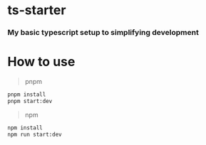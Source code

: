 # ts-starter

### My basic typescript setup to simplifying development

# How to use

> pnpm

```bash
pnpm install
pnpm start:dev
```

> npm

```bash
npm install
npm run start:dev
```
